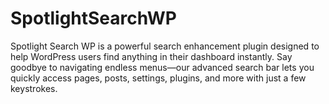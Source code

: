 # SpotlightSearchWP
Spotlight Search WP is a powerful search enhancement plugin designed to help WordPress users find anything in their dashboard instantly. Say goodbye to navigating endless menus—our advanced search bar lets you quickly access pages, posts, settings, plugins, and more with just a few keystrokes.
